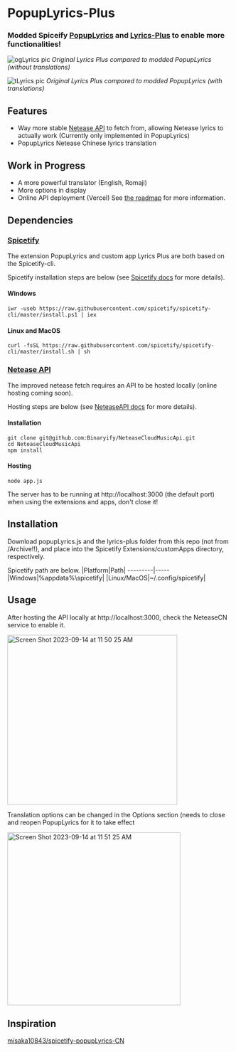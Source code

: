 # PopupLyrics-Plus
### Modded Spiceify [PopupLyrics](https://github.com/spicetify/spicetify-cli/tree/master/CustomApps/lyrics-plus) and [Lyrics-Plus](https://github.com/spicetify/spicetify-cli/blob/master/Extensions/popupLyrics.js) to enable more functionalities!
![ogLyrics pic](https://github.com/Patrick-orz/PopupLyrics-Plus/assets/132706084/a51be58d-a653-43f6-bd4a-142f120410fe)
*Original Lyrics Plus compared to modded PopupLyrics (without translations)*

![tLyrics pic](https://github.com/Patrick-orz/PopupLyrics-Plus/assets/132706084/b54682a3-43b7-4d01-b4b4-2a5473071a04)
*Original Lyrics Plus compared to modded PopupLyrics (with translations)*

## Features
- Way more stable [Netease API](https://github.com/Binaryify/NeteaseCloudMusicApi) to fetch from, allowing Netease lyrics to actually work (Currently only implemented in PopupLyrics)
- PopupLyrics Netease Chinese lyrics translation
## Work in Progress
- A more powerful translator (English, Romaji)
- More options in display
- Online API deployment (Vercel)
See [the roadmap](https://github.com/Patrick-orz/PopupLyrics-Plus/projects?query=is%3Aopen) for more information.
## Dependencies
### [Spicetify](https://github.com/spicetify/spicetify-cli)
The extension PopupLyrics and custom app Lyrics Plus are both based on the Spicetify-cli.

Spicetify installation steps are below (see [Spicetify docs](https://spicetify.app/docs/getting-started) for more details).
#### Windows
```iwr -useb https://raw.githubusercontent.com/spicetify/spicetify-cli/master/install.ps1 | iex```
#### Linux and MacOS
```curl -fsSL https://raw.githubusercontent.com/spicetify/spicetify-cli/master/install.sh | sh```

### [Netease API](https://github.com/Binaryify/NeteaseCloudMusicApi)
The improved netease fetch requires an API to be hosted locally (online hosting coming soon).

Hosting steps are below (see [NeteaseAPI docs](https://binaryify.github.io/NeteaseCloudMusicApi/#/?id=%e5%ae%89%e8%a3%85) for more details).
#### Installation
```
git clone git@github.com:Binaryify/NeteaseCloudMusicApi.git
cd NeteaseCloudMusicApi
npm install
```
#### Hosting
```
node app.js
```
The server has to be running at http://localhost:3000 (the default port) when using the extensions and apps, don't close it!

## Installation
Download popupLyrics.js and the lyrics-plus folder from this repo (not from /Archive!!), and place into the Spicetify Extensions/customApps directory, respectively.

Spicetify path are below.
|Platform|Path|
---------|-----
|Windows|%appdata%\spicetify\|
|Linux/MacOS|~/.config/spicetify|

## Usage
After hosting the API locally at http://localhost:3000, check the NeteaseCN service to enable it.

<img width="382" alt="Screen Shot 2023-09-14 at 11 50 25 AM" src="https://github.com/Patrick-orz/PopupLyrics-Plus/assets/132706084/f0615ed0-1092-4a1f-bb91-ae936a1d67fd">

Translation options can be changed in the Options section (needs to close and reopen PopupLyrics for it to take effect

<img width="389" alt="Screen Shot 2023-09-14 at 11 51 25 AM" src="https://github.com/Patrick-orz/PopupLyrics-Plus/assets/132706084/9bafe94e-bbc2-4b01-83ef-dd0a8c806922">

## Inspiration
[misaka10843/spicetify-popupLyrics-CN](https://github.com/misaka10843/spicetify-popupLyrics-CN)
